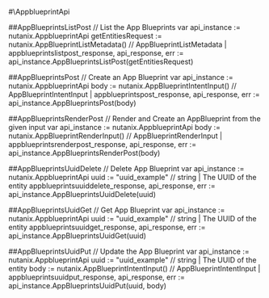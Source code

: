 #\AppblueprintApi

##AppBlueprintsListPost
//  List the App Blueprints
var api_instance := nutanix.AppblueprintApi
getEntitiesRequest := nutanix.AppBlueprintListMetadata() // AppBlueprintListMetadata | 
appblueprintslistpost_response, api_response, err := api_instance.AppBlueprintsListPost(getEntitiesRequest)

##AppBlueprintsPost
//  Create an App Blueprint
var api_instance := nutanix.AppblueprintApi
body := nutanix.AppBlueprintIntentInput() // AppBlueprintIntentInput | 
appblueprintspost_response, api_response, err := api_instance.AppBlueprintsPost(body)

##AppBlueprintsRenderPost
//  Render and Create an AppBlueprint from the given input
var api_instance := nutanix.AppblueprintApi
body := nutanix.AppBlueprintRenderInput() // AppBlueprintRenderInput | 
appblueprintsrenderpost_response, api_response, err := api_instance.AppBlueprintsRenderPost(body)

##AppBlueprintsUuidDelete
//  Delete App Blueprint
var api_instance := nutanix.AppblueprintApi
uuid := "uuid_example" // string | The UUID of the entity
appblueprintsuuiddelete_response, api_response, err := api_instance.AppBlueprintsUuidDelete(uuid)

##AppBlueprintsUuidGet
//  Get App Blueprint
var api_instance := nutanix.AppblueprintApi
uuid := "uuid_example" // string | The UUID of the entity
appblueprintsuuidget_response, api_response, err := api_instance.AppBlueprintsUuidGet(uuid)

##AppBlueprintsUuidPut
//  Update the App Blueprint
var api_instance := nutanix.AppblueprintApi
uuid := "uuid_example" // string | The UUID of the entity
body := nutanix.AppBlueprintIntentInput() // AppBlueprintIntentInput | 
appblueprintsuuidput_response, api_response, err := api_instance.AppBlueprintsUuidPut(uuid, body)

